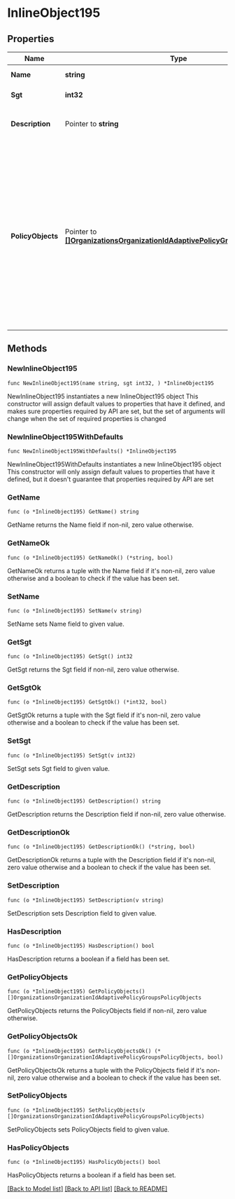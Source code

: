 # InlineObject195

## Properties

Name | Type | Description | Notes
------------ | ------------- | ------------- | -------------
**Name** | **string** | Name of the group | 
**Sgt** | **int32** | SGT value of the group | 
**Description** | Pointer to **string** | Description of the group (default: \&quot;\&quot;) | [optional] 
**PolicyObjects** | Pointer to [**[]OrganizationsOrganizationIdAdaptivePolicyGroupsPolicyObjects**](OrganizationsOrganizationIdAdaptivePolicyGroupsPolicyObjects.md) | The policy objects that belong to this group; traffic from addresses specified by these policy objects will be tagged with this group&#39;s SGT value if no other tagging scheme is being used (each requires one unique attribute) (default: []) | [optional] 

## Methods

### NewInlineObject195

`func NewInlineObject195(name string, sgt int32, ) *InlineObject195`

NewInlineObject195 instantiates a new InlineObject195 object
This constructor will assign default values to properties that have it defined,
and makes sure properties required by API are set, but the set of arguments
will change when the set of required properties is changed

### NewInlineObject195WithDefaults

`func NewInlineObject195WithDefaults() *InlineObject195`

NewInlineObject195WithDefaults instantiates a new InlineObject195 object
This constructor will only assign default values to properties that have it defined,
but it doesn't guarantee that properties required by API are set

### GetName

`func (o *InlineObject195) GetName() string`

GetName returns the Name field if non-nil, zero value otherwise.

### GetNameOk

`func (o *InlineObject195) GetNameOk() (*string, bool)`

GetNameOk returns a tuple with the Name field if it's non-nil, zero value otherwise
and a boolean to check if the value has been set.

### SetName

`func (o *InlineObject195) SetName(v string)`

SetName sets Name field to given value.


### GetSgt

`func (o *InlineObject195) GetSgt() int32`

GetSgt returns the Sgt field if non-nil, zero value otherwise.

### GetSgtOk

`func (o *InlineObject195) GetSgtOk() (*int32, bool)`

GetSgtOk returns a tuple with the Sgt field if it's non-nil, zero value otherwise
and a boolean to check if the value has been set.

### SetSgt

`func (o *InlineObject195) SetSgt(v int32)`

SetSgt sets Sgt field to given value.


### GetDescription

`func (o *InlineObject195) GetDescription() string`

GetDescription returns the Description field if non-nil, zero value otherwise.

### GetDescriptionOk

`func (o *InlineObject195) GetDescriptionOk() (*string, bool)`

GetDescriptionOk returns a tuple with the Description field if it's non-nil, zero value otherwise
and a boolean to check if the value has been set.

### SetDescription

`func (o *InlineObject195) SetDescription(v string)`

SetDescription sets Description field to given value.

### HasDescription

`func (o *InlineObject195) HasDescription() bool`

HasDescription returns a boolean if a field has been set.

### GetPolicyObjects

`func (o *InlineObject195) GetPolicyObjects() []OrganizationsOrganizationIdAdaptivePolicyGroupsPolicyObjects`

GetPolicyObjects returns the PolicyObjects field if non-nil, zero value otherwise.

### GetPolicyObjectsOk

`func (o *InlineObject195) GetPolicyObjectsOk() (*[]OrganizationsOrganizationIdAdaptivePolicyGroupsPolicyObjects, bool)`

GetPolicyObjectsOk returns a tuple with the PolicyObjects field if it's non-nil, zero value otherwise
and a boolean to check if the value has been set.

### SetPolicyObjects

`func (o *InlineObject195) SetPolicyObjects(v []OrganizationsOrganizationIdAdaptivePolicyGroupsPolicyObjects)`

SetPolicyObjects sets PolicyObjects field to given value.

### HasPolicyObjects

`func (o *InlineObject195) HasPolicyObjects() bool`

HasPolicyObjects returns a boolean if a field has been set.


[[Back to Model list]](../README.md#documentation-for-models) [[Back to API list]](../README.md#documentation-for-api-endpoints) [[Back to README]](../README.md)


